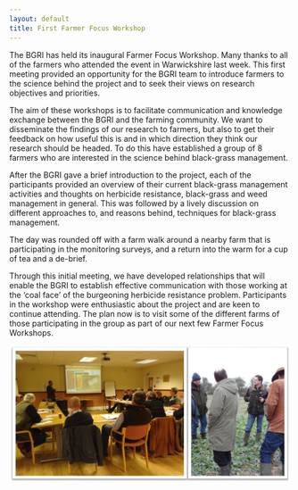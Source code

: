 ```yaml
---
layout: default
title: First Farmer Focus Workshop
---
```


The BGRI has held its inaugural Farmer Focus Workshop. Many thanks to all of the farmers who attended the event in Warwickshire last week. This first meeting provided an opportunity for the BGRI team to introduce farmers to the science behind the project and to seek their views on research objectives and priorities.

The aim of these workshops is to facilitate communication and knowledge exchange between the BGRI and the farming community. We want to disseminate the findings of our research to farmers, but also to get their feedback on how useful this is and in which direction they think our research should be headed. To do this have established a group of 8 farmers who are interested in the science behind black-grass management.

After the BGRI gave a brief introduction to the project, each of the participants provided an overview of their current black-grass management activities and thoughts on herbicide resistance, black-grass and weed management in general. This was followed by a lively discussion on different approaches to, and reasons behind, techniques for black-grass management.

The day was rounded off with a farm walk around a nearby farm that is participating in the monitoring surveys, and a return into the warm for a cup of tea and a de-brief.

Through this initial meeting, we have developed relationships that will enable the BGRI to establish effective communication with those working at the ‘coal face’ of the burgeoning herbicide resistance problem. Participants in the workshop were enthusiastic about the project and are keen to continue attending. The plan now is to visit some of the different farms of those participating in the group as part of our next few Farmer Focus Workshops.

<p><img src="/assets/news/FFworkshop.png" class="img-responsive" alt="FarmerFocusWorkshopFeb2015"></p>